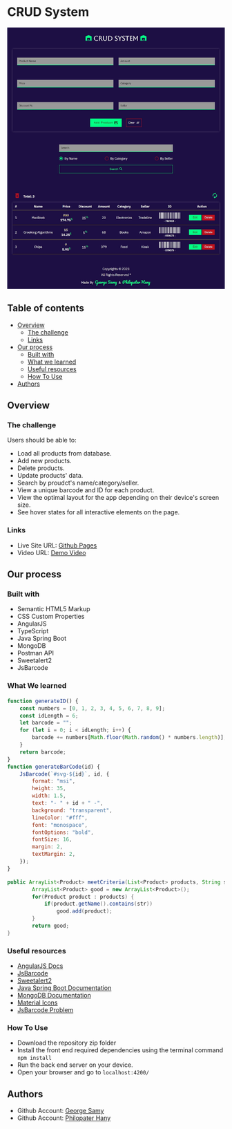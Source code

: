 # CRUD System

![Preview](./design/desktop-preview.jpg)

## Table of contents

-   [Overview](#overview)
    -   [The challenge](#the-challenge)
    -   [Links](#links)
-   [Our process](#our-process)
    -   [Built with](#built-with)
    -   [What we learned](#what-we-learned)
    -   [Useful resources](#useful-resources)
    -   [How To Use](#how-to-use)
-   [Authors](#authors)

## Overview

### The challenge

Users should be able to:

-   Load all products from database.
-   Add new products.
-   Delete products.
-   Update products' data.
-   Search by proudct's name/category/seller.
-   View a unique barcode and ID for each product.
-   View the optimal layout for the app depending on their device's screen size.
-   See hover states for all interactive elements on the page.

### Links

-   Live Site URL: [Github Pages](https://georgebeshay.github.io/CRUD_System/)
-   Video URL: [Demo Video]()

## Our process

### Built with

-   Semantic HTML5 Markup
-   CSS Custom Properties
-   AngularJS
-   TypeScript
-   Java Spring Boot
-   MongoDB
-   Postman API
-   Sweetalert2
-   JsBarcode	

### What We learned

```js
function generateID() {
    const numbers = [0, 1, 2, 3, 4, 5, 6, 7, 8, 9];
    const idLength = 6;
    let barcode = "";
    for (let i = 0; i < idLength; i++) {
        barcode += numbers[Math.floor(Math.random() * numbers.length)];
    }
    return barcode;
}
function generateBarCode(id) {
    JsBarcode(`#svg-${id}`, id, {
        format: "msi",
        height: 35,
        width: 1.5,
        text: "- " + id + " -",
        background: "transparent",
        lineColor: "#fff",
        font: "monospace",
        fontOptions: "bold",
        fontSize: 16,
        margin: 2,
        textMargin: 2,
    });
}
```
```java
public ArrayList<Product> meetCriteria(List<Product> products, String str) {
		ArrayList<Product> good = new ArrayList<Product>();
		for(Product product : products) {
			if(product.getName().contains(str)) 
				good.add(product);
		}
		return good;
}
```

### Useful resources

-   [AngularJS Docs](https://angular.io/docs)
-   [JsBarcode](https://lindell.me/JsBarcode/)
-   [Sweetalert2](https://sweetalert2.github.io/)
-   [Java Spring Boot Documentation](https://spring.io/projects/spring-boot)
-   [MongoDB Documentation](https://www.mongodb.com/docs/)
-   [Material Icons](https://developers.google.com/fonts/docs/material_icons)
-   [JsBarcode Problem](https://stackoverflow.com/questions/73009513/jabarcode-not-show-in-div-generate-by-js)

### How To Use
- Download the repository zip folder
- Install the front end required dependencies using the terminal command `npm install`
- Run the back end server on your device.
- Open your browser and go to `localhost:4200/`


## Authors

-   Github Account: [George Samy](https://github.com/GeorgeBeshay)
-   Github Account: [Philopater Hany](https://github.com/PhilopaterHany)
